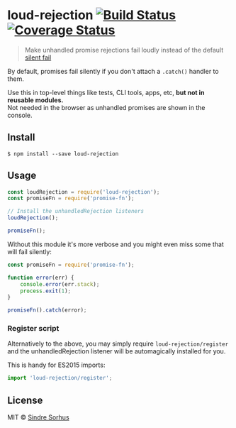 # loud-rejection [![Build Status](https://travis-ci.org/sindresorhus/loud-rejection.svg?branch=master)](https://travis-ci.org/sindresorhus/loud-rejection) [![Coverage Status](https://coveralls.io/repos/sindresorhus/loud-rejection/badge.svg?branch=master&service=github)](https://coveralls.io/github/sindresorhus/loud-rejection?branch=master)

> Make unhandled promise rejections fail loudly instead of the default [silent fail](https://gist.github.com/benjamingr/0237932cee84712951a2)

By default, promises fail silently if you don't attach a `.catch()` handler to them.

Use this in top-level things like tests, CLI tools, apps, etc, **but not in reusable modules.**<br>
Not needed in the browser as unhandled promises are shown in the console.


## Install

```
$ npm install --save loud-rejection
```


## Usage

```js
const loudRejection = require('loud-rejection');
const promiseFn = require('promise-fn');

// Install the unhandledRejection listeners
loudRejection();

promiseFn();
```

Without this module it's more verbose and you might even miss some that will fail silently:

```js
const promiseFn = require('promise-fn');

function error(err) {
	console.error(err.stack);
	process.exit(1);
}

promiseFn().catch(error);
```

### Register script

Alternatively to the above, you may simply require `loud-rejection/register` and the unhandledRejection listener will be automagically installed for you.

This is handy for ES2015 imports:

```js
import 'loud-rejection/register';
```


## License

MIT © [Sindre Sorhus](http://sindresorhus.com)
